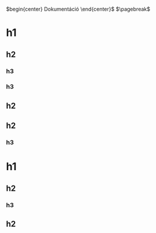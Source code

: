 \$begin{center} Dokumentáció \end{center}$
$\pagebreak$

# h1

## h2

### h3

### h3

## h2

## h2

### h3

# h1

## h2

### h3

## h2
